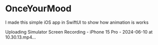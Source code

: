 # OnceYourMood
I made this simple iOS app in SwiftUI to show how animation is works 



Uploading Simulator Screen Recording - iPhone 15 Pro - 2024-06-10 at 10.30.13.mp4…


